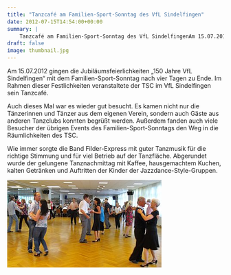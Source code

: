 ```yaml
---
title: "Tanzcafé am Familien-Sport-Sonntag des VfL Sindelfingen"
date: 2012-07-15T14:54:00+00:00
summary: |
    Tanzcafé am Familien-Sport-Sonntag des VfL SindelfingenAm 15.07.2012 gingen die Jubiläumsfeierlichkeiten „150 Jahre VfL Sindelfingen“ mit dem Familien-Sport-Sonntag nach vier Tagen zu Ende. Im Rahmen dieser Festlichkeiten veranstaltete der TSC im VfL Sindelfingen sein Tanzcafé.
draft: false
image: thumbnail.jpg
---
```


Am 15.07.2012 gingen die Jubiläumsfeierlichkeiten „150 Jahre VfL Sindelfingen“ mit dem Familien-Sport-Sonntag nach vier Tagen zu Ende. Im Rahmen dieser Festlichkeiten veranstaltete der TSC im VfL Sindelfingen sein Tanzcafé.

Auch dieses Mal war es wieder gut besucht. Es kamen nicht nur die Tänzerinnen und Tänzer aus dem eigenen Verein, sondern auch Gäste aus anderen Tanzclubs konnten begrüßt werden. Außerdem fanden auch viele Besucher der übrigen Events des Familien-Sport-Sonntags den Weg in die Räumlichkeiten des TSC.

Wie immer sorgte die Band Filder-Express mit guter Tanzmusik für die richtige Stimmung und für viel Betrieb auf der Tanzfläche. Abgerundet wurde der gelungene Tanznachmittag mit Kaffee, hausgemachtem Kuchen, kalten Getränken und Auftritten der Kinder der Jazzdance-Style-Gruppen.

![files/vfl/2012/201207/Tanzkaffee-Juni.jpg](Tanzkaffee-Juni.jpg)


